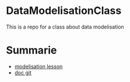 # DataModelisationClass
This is a repo for a class about data modelisation 

# Summarie
- [modelisation lesson](./modelisation_donnee.md)
- [doc git](./git.md)
